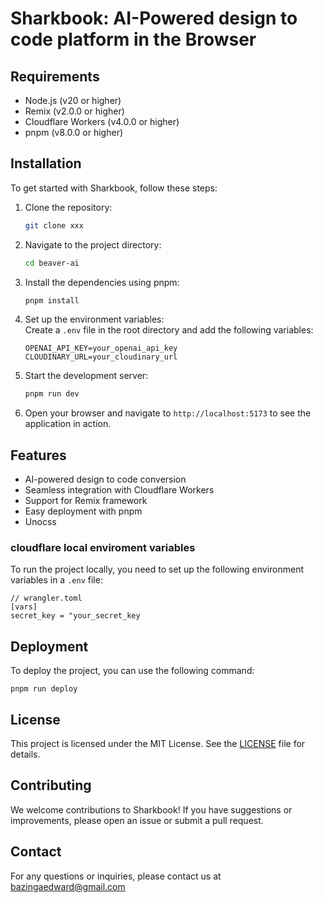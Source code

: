 # Sharkbook: AI-Powered design to code platform in the Browser

## Requirements
- Node.js (v20 or higher)
- Remix (v2.0.0 or higher)
- Cloudflare Workers (v4.0.0 or higher)
- pnpm (v8.0.0 or higher)
  
## Installation
To get started with Sharkbook, follow these steps:
1. Clone the repository:
   ```bash
   git clone xxx
   ```
2. Navigate to the project directory:
   ```bash
   cd beaver-ai
   ```
3. Install the dependencies using pnpm:
   ```bash
   pnpm install
   ```
4. Set up the environment variables:    
   Create a `.env` file in the root directory and add the following variables:
   ```env
   OPENAI_API_KEY=your_openai_api_key
   CLOUDINARY_URL=your_cloudinary_url
   ```
5. Start the development server:
   ```bash
   pnpm run dev
   ```
6. Open your browser and navigate to `http://localhost:5173` to see the application in action.

## Features
- AI-powered design to code conversion
- Seamless integration with Cloudflare Workers
- Support for Remix framework
- Easy deployment with pnpm
- Unocss

### cloudflare local enviroment variables

To run the project locally, you need to set up the following environment variables in a `.env` file:

```
// wrangler.toml
[vars]
secret_key = "your_secret_key
```


## Deployment
To deploy the project, you can use the following command:

```
pnpm run deploy
```

## License
This project is licensed under the MIT License. See the [LICENSE](LICENSE) file for details.

## Contributing
We welcome contributions to Sharkbook! If you have suggestions or improvements, please open an issue or submit a pull request.

## Contact
For any questions or inquiries, please contact us at bazingaedward@gmail.com

